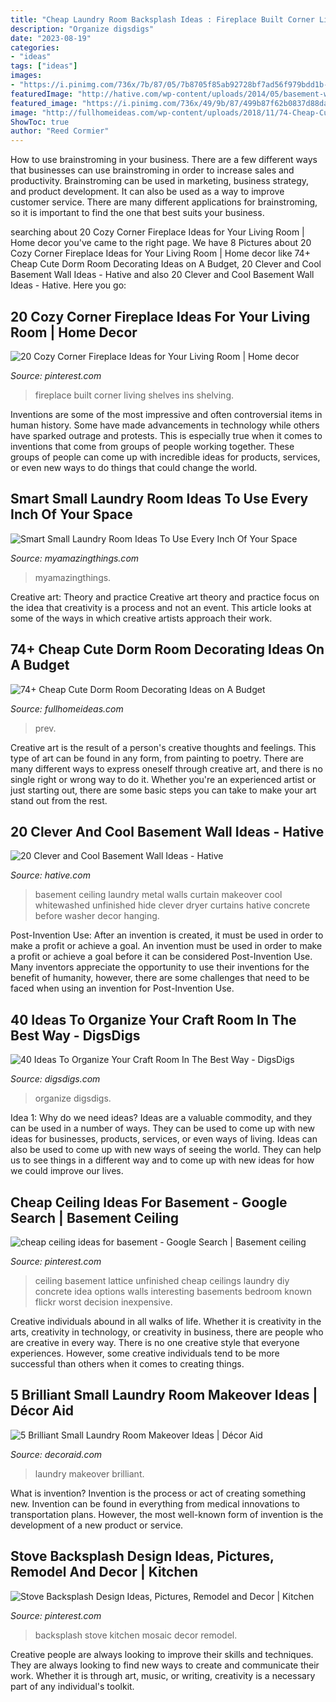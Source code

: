 ```yaml
---
title: "Cheap Laundry Room Backsplash Ideas : Fireplace Built Corner Living Shelves Ins Shelving"
description: "Organize digsdigs"
date: "2023-08-19"
categories:
- "ideas"
tags: ["ideas"]
images:
- "https://i.pinimg.com/736x/7b/87/05/7b8705f85ab92728bf7ad56f979bdd1b--stove-backsplash-backsplash-ideas.jpg"
featuredImage: "http://hative.com/wp-content/uploads/2014/05/basement-wall-ideas/9-curtain-for-basement-wall.jpg"
featured_image: "https://i.pinimg.com/736x/49/9b/87/499b87f62b0837d88daf2148acfb5328--built-in-book-shelves-around-fireplace-fireplace-shelving-ideas-built-ins.jpg?b=t"
image: "http://fullhomeideas.com/wp-content/uploads/2018/11/74-Cheap-Cute-Dorm-Room-Decorating-Ideas-on-A-Budget-59.jpg"
ShowToc: true
author: "Reed Cormier"
---
```



How to use brainstroming in your business.
There are a few different ways that businesses can use brainstroming in order to increase sales and productivity. Brainstroming can be used in marketing, business strategy, and product development. It can also be used as a way to improve customer service. There are many different applications for brainstroming, so it is important to find the one that best suits your business.

	

		
searching about 20 Cozy Corner Fireplace Ideas for Your Living Room | Home decor you've came to the right page. We have 8 Pictures about 20 Cozy Corner Fireplace Ideas for Your Living Room | Home decor like 74+ Cheap Cute Dorm Room Decorating Ideas on A Budget, 20 Clever and Cool Basement Wall Ideas - Hative and also 20 Clever and Cool Basement Wall Ideas - Hative. Here you go:
		
    
## 20 Cozy Corner Fireplace Ideas For Your Living Room | Home Decor

<img loading=lazy src="https://i.pinimg.com/736x/49/9b/87/499b87f62b0837d88daf2148acfb5328--built-in-book-shelves-around-fireplace-fireplace-shelving-ideas-built-ins.jpg?b=t" onerror="this.onerror=null;this.src='https://tse3.mm.bing.net/th?id=OIP.3mGv0DowbuoeOT764dNpXwHaJ3&amp;pid=15.1';" alt="20 Cozy Corner Fireplace Ideas for Your Living Room | Home decor">

_Source: pinterest.com_

>fireplace built corner living shelves ins shelving. 

	

Inventions are some of the most impressive and often controversial items in human history. Some have made advancements in technology while others have sparked outrage and protests. This is especially true when it comes to inventions that come from groups of people working together. These groups of people can come up with incredible ideas for products, services, or even new ways to do things that could change the world.

    
## Smart Small Laundry Room Ideas To Use Every Inch Of Your Space

<img loading=lazy src="http://myamazingthings.com/wp-content/uploads/2017/09/small-laundry-room-5-768x1027.jpg" onerror="this.onerror=null;this.src='https://tse4.mm.bing.net/th?id=OIP.T2zxGDkp6e5Af56xY4d3LwHaJ5&amp;pid=15.1';" alt="Smart Small Laundry Room Ideas To Use Every Inch Of Your Space">

_Source: myamazingthings.com_

>myamazingthings. 

	

Creative art: Theory and practice
Creative art theory and practice focus on the idea that creativity is a process and not an event. This article looks at some of the ways in which creative artists approach their work.

    
## 74+ Cheap Cute Dorm Room Decorating Ideas On A Budget

<img loading=lazy src="http://fullhomeideas.com/wp-content/uploads/2018/11/74-Cheap-Cute-Dorm-Room-Decorating-Ideas-on-A-Budget-59.jpg" onerror="this.onerror=null;this.src='https://tse3.mm.bing.net/th?id=OIP.Y4EJG_trtPLo_1nKSbJuMQHaJ4&amp;pid=15.1';" alt="74+ Cheap Cute Dorm Room Decorating Ideas on A Budget">

_Source: fullhomeideas.com_

>prev. 

	

Creative art is the result of a person's creative thoughts and feelings. This type of art can be found in any form, from painting to poetry. There are many different ways to express oneself through creative art, and there is no single right or wrong way to do it. Whether you're an experienced artist or just starting out, there are some basic steps you can take to make your art stand out from the rest.

    
## 20 Clever And Cool Basement Wall Ideas - Hative

<img loading=lazy src="http://hative.com/wp-content/uploads/2014/05/basement-wall-ideas/9-curtain-for-basement-wall.jpg" onerror="this.onerror=null;this.src='https://tse1.mm.bing.net/th?id=OIP.q0tQZrSR7t4WKemPkogjvgHaKJ&amp;pid=15.1';" alt="20 Clever and Cool Basement Wall Ideas - Hative">

_Source: hative.com_

>basement ceiling laundry metal walls curtain makeover cool whitewashed unfinished hide clever dryer curtains hative concrete before washer decor hanging. 

	

Post-Invention Use: After an invention is created, it must be used in order to make a profit or achieve a goal.
An invention must be used in order to make a profit or achieve a goal before it can be considered Post-Invention Use. Many inventors appreciate the opportunity to use their inventions for the benefit of humanity, however, there are some challenges that need to be faced when using an invention for Post-Invention Use.

    
## 40 Ideas To Organize Your Craft Room In The Best Way - DigsDigs

<img loading=lazy src="https://www.digsdigs.com/photos/ideas-to-organize-your-craft-room-in-the-best-way-3-554x831.jpg" onerror="this.onerror=null;this.src='https://tse4.mm.bing.net/th?id=OIP.qyUneWviEOiSvOMeyrYLqAHaLH&amp;pid=15.1';" alt="40 Ideas To Organize Your Craft Room In The Best Way - DigsDigs">

_Source: digsdigs.com_

>organize digsdigs. 

	

Idea 1: Why do we need ideas?
Ideas are a valuable commodity, and they can be used in a number of ways. They can be used to come up with new ideas for businesses, products, services, or even ways of living. Ideas can also be used to come up with new ways of seeing the world. They can help us to see things in a different way and to come up with new ideas for how we could improve our lives.

    
## Cheap Ceiling Ideas For Basement - Google Search | Basement Ceiling

<img loading=lazy src="https://i.pinimg.com/736x/b7/13/d4/b713d4a2d5eb0d03ece021360ba8cd1c--cheap-basement-ceiling-ideas-unfinished-basement-ceiling.jpg" onerror="this.onerror=null;this.src='https://tse3.mm.bing.net/th?id=OIP.jBqGFJtx_L4w9iSI01p3lAHaFj&amp;pid=15.1';" alt="cheap ceiling ideas for basement - Google Search | Basement ceiling">

_Source: pinterest.com_

>ceiling basement lattice unfinished cheap ceilings laundry diy concrete idea options walls interesting basements bedroom known flickr worst decision inexpensive. 

	

Creative individuals abound in all walks of life. Whether it is creativity in the arts, creativity in technology, or creativity in business, there are people who are creative in every way. There is no one creative style that everyone experiences. However, some creative individuals tend to be more successful than others when it comes to creating things.

    
## 5 Brilliant Small Laundry Room Makeover Ideas | Décor Aid

<img loading=lazy src="https://www.decoraid.com/wp-content/uploads/1/storage-space-laundry-room.jpg" onerror="this.onerror=null;this.src='https://tse2.mm.bing.net/th?id=OIP.oC6fGVeadhi6aSbnxnEtVwHaLJ&amp;pid=15.1';" alt="5 Brilliant Small Laundry Room Makeover Ideas | Décor Aid">

_Source: decoraid.com_

>laundry makeover brilliant. 

	

What is invention?
Invention is the process or act of creating something new. Invention can be found in everything from medical innovations to transportation plans. However, the most well-known form of invention is the development of a new product or service.

    
## Stove Backsplash Design Ideas, Pictures, Remodel And Decor | Kitchen

<img loading=lazy src="https://i.pinimg.com/736x/7b/87/05/7b8705f85ab92728bf7ad56f979bdd1b--stove-backsplash-backsplash-ideas.jpg" onerror="this.onerror=null;this.src='https://tse2.mm.bing.net/th?id=OIP.V5LGG7zxXaN9hf_KkBJRVgHaJ4&amp;pid=15.1';" alt="Stove Backsplash Design Ideas, Pictures, Remodel and Decor | Kitchen">

_Source: pinterest.com_

>backsplash stove kitchen mosaic decor remodel. 

	

Creative people are always looking to improve their skills and techniques. They are always looking to find new ways to create and communicate their work. Whether it is through art, music, or writing, creativity is a necessary part of any individual's toolkit.

